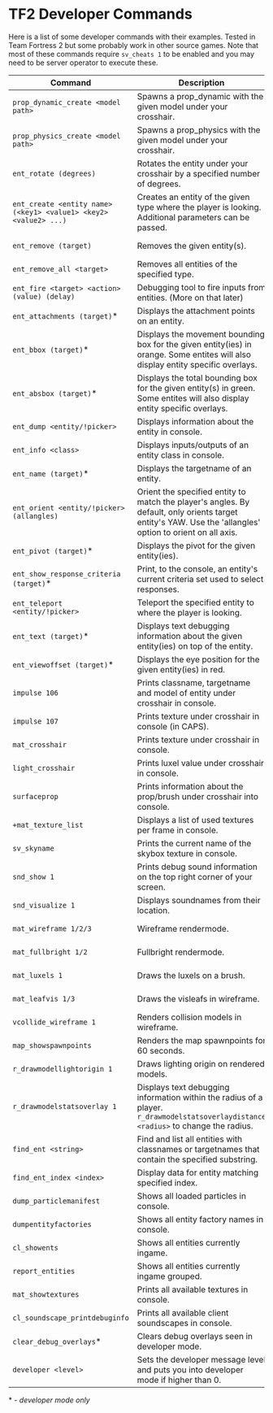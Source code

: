 # TF2 Developer Commands

Here is a list of some developer commands with their examples. Tested in Team Fortress 2 but some probably work in other source games. Note that most of these commands require `sv_cheats 1` to be enabled and you may need to be server operator to execute these.

Command | Description | Preview
--- | --- | ---
`prop_dynamic_create <model path>` | Spawns a prop_dynamic with the given model under your crosshair. | ![Preview](https://i.imgur.com/AR4jVl1.gif)
`prop_physics_create <model path>` | Spawns a prop_physics with the given model under your crosshair. | ![Preview](https://i.imgur.com/rJywdme.gif)
`ent_rotate (degrees)` | Rotates the entity under your crosshair by a specified number of degrees. | ![Preview](https://i.imgur.com/31k0n71.gif)
`ent_create <entity name> (<key1> <value1> <key2> <value2> ...)` | Creates an entity of the given type where the player is looking. Additional parameters can be passed. | ![Preview](https://i.imgur.com/ntLDHfz.gif)
`ent_remove (target)` | Removes the given entity(s). | ![Preview](https://i.imgur.com/XFJsQY4.gif)
`ent_remove_all <target>` | Removes all entities of the specified type. | ![Preview](https://i.imgur.com/EUcsV5R.gif)
`ent_fire <target> <action> (value) (delay)` | Debugging tool to fire inputs from entities. (More on that later) | ![Preview](https://i.imgur.com/MN2ZQfK.gif)
`ent_attachments (target)`\* | Displays the attachment points on an entity. | ![Preview](https://i.imgur.com/h3yBKHC.png)
`ent_bbox (target)`\* | Displays the movement bounding box for the given entity(ies) in orange. Some entites will also display entity specific overlays. | ![Preview](https://i.imgur.com/9H1UM1m.png)
`ent_absbox (target)`\* | Displays the total bounding box for the given entity(s) in green.  Some entites will also display entity specific overlays. | ![Preview](https://i.imgur.com/8AmSeLX.png)
`ent_dump <entity/!picker>` | Displays information about the entity in console. | ![Preview](https://i.imgur.com/P1zCXsi.png)
`ent_info <class>` | Displays inputs/outputs of an entity class in console. | ![Preview](https://b.catgirlsare.sexy/HFiNstBU.png)
`ent_name (target)`\* | Displays the targetname of an entity. | ![Preview](https://i.imgur.com/Fi5tGrg.png)
`ent_orient <entity/!picker> (allangles)` | Orient the specified entity to match the player's angles. By default, only orients target entity's YAW. Use the 'allangles' option to orient on all axis. | ![Preview](https://i.imgur.com/OJ83UqL.gif) 
`ent_pivot (target)`\* | Displays the pivot for the given entity(ies). | ![Preview](https://i.imgur.com/muowNp6.png)
`ent_show_response_criteria (target)`\* | Print, to the console, an entity's current criteria set used to select responses. | ![Preview](https://i.imgur.com/1Md30GO.png)
`ent_teleport <entity/!picker>` | Teleport the specified entity to where the player is looking. | ![Preview](https://i.imgur.com/H3YDt35.gif)
`ent_text (target)`\* | Displays text debugging information about the given entity(ies) on top of the entity. | ![Preview](https://i.imgur.com/HgiCi2m.png)
`ent_viewoffset (target)`\* | Displays the eye position for the given entity(ies) in red. | ![Preview](https://i.imgur.com/YJh8HFn.png)
`impulse 106` | Prints classname, targetname and model of entity under crosshair in console. | ![Preview](https://i.imgur.com/Jo7w2Dt.png)
`impulse 107` | Prints texture under crosshair in console (in CAPS). | ![Preview](https://i.imgur.com/KtfTBLs.png)
`mat_crosshair` | Prints texture under crosshair in console. | ![Preview](https://i.imgur.com/FrGpltj.png)
`light_crosshair` | Prints luxel value under crosshair in console. | ![Preview](https://i.imgur.com/w3dw2rX.png)
`surfaceprop` | Prints information about the prop/brush under crosshair into console. | ![Preview](https://i.imgur.com/LbHISj9.png)
`+mat_texture_list` | Displays a list of used textures per frame in console. | ![Preview](https://i.imgur.com/g7rw0Ld.png)
`sv_skyname` | Prints the current name of the skybox texture in console. | ![Preview](https://i.imgur.com/wCqZyJZ.png)
`snd_show 1` | Prints debug sound information on the top right corner of your screen. | ![Preview](https://i.imgur.com/TXyayP5.png)
`snd_visualize 1` | Displays soundnames from their location. | ![Preview](https://i.imgur.com/OylhEmS.png)
`mat_wireframe 1/2/3` | Wireframe rendermode. | ![Preview](https://i.imgur.com/FkQFDxq.png)
`mat_fullbright 1/2` | Fullbright rendermode. | ![Preview](https://i.imgur.com/iOV1W5k.png)
`mat_luxels 1` | Draws the luxels on a brush. | ![Preview](https://i.imgur.com/E9kSSjX.png)
`mat_leafvis 1/3` | Draws the visleafs in wireframe. | ![Preview](https://i.imgur.com/Ws14Etg.png)
`vcollide_wireframe 1` | Renders collision models in wireframe. | ![Preview](https://i.imgur.com/GxWHVK6.png)
`map_showspawnpoints` | Renders the map spawnpoints for 60 seconds. | ![Preview](https://i.imgur.com/ysyxa7e.png)
`r_drawmodellightorigin 1` | Draws lighting origin on rendered models. | ![Preview](https://i.imgur.com/gk3LtVZ.png)
`r_drawmodelstatsoverlay 1 ` | Displays text debugging information within the radius of a player. `r_drawmodelstatsoverlaydistance <radius>` to change the radius. | ![Preview](https://i.imgur.com/j6iyiQg.png)
`find_ent <string>` |  Find and list all entities with classnames or targetnames that contain the specified substring. | ![Preview](https://i.imgur.com/jZMcQBM.png)
`find_ent_index <index>` | Display data for entity matching specified index. | ![Preview](https://i.imgur.com/KumbpqZ.png)
`dump_particlemanifest` | Shows all loaded particles in console. | ![Preview](https://i.imgur.com/A5zWkc1.png)
`dumpentityfactories` | Shows all entity factory names in console. | ![Preview](https://i.imgur.com/gSdd04E.png)
`cl_showents` | Shows all entities currently ingame. | ![Preview](https://i.imgur.com/kNmzlht.png)
`report_entities` | Shows all entities currently ingame grouped. | ![Preview](https://i.imgur.com/R05lcY2.png)
`mat_showtextures` | Prints all available textures in console. | ![Preview](https://i.imgur.com/oAxOLz6.png)
`cl_soundscape_printdebuginfo` | Prints all available client soundscapes in console. | ![Preview](https://i.imgur.com/8gYa5fX.png)
`clear_debug_overlays`\* | Clears debug overlays seen in developer mode. | ![Preview](https://i.imgur.com/hluk8fV.gif)
`developer <level>` | Sets the developer message level and puts you into developer mode if higher than 0. | ![Preview](https://i.imgur.com/gzaiEpg.png)

\* - *developer mode only*
